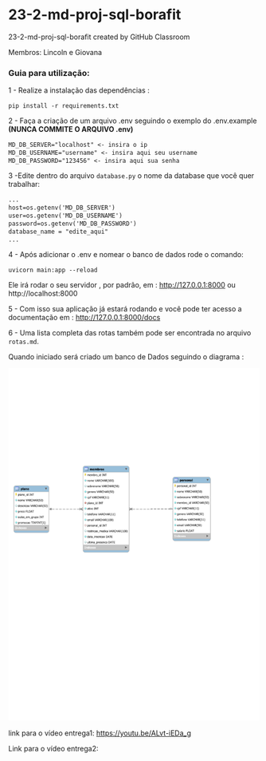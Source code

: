 # 23-2-md-proj-sql-borafit
23-2-md-proj-sql-borafit created by GitHub Classroom

Membros: Lincoln e Giovana


### Guia para utilização:

1 - Realize a instalação das dependências :
```
pip install -r requirements.txt
```

2 - Faça a criação de um arquivo .env seguindo o exemplo do .env.example **(NUNCA COMMITE O ARQUIVO .env)**
```
MD_DB_SERVER="localhost" <- insira o ip
MD_DB_USERNAME="username" <- insira aqui seu username
MD_DB_PASSWORD="123456" <- insira aqui sua senha
```

3 -Edite dentro do arquivo ```database.py``` o nome da database que você quer trabalhar:
```
...
host=os.getenv('MD_DB_SERVER')
user=os.getenv('MD_DB_USERNAME')
password=os.getenv('MD_DB_PASSWORD')
database_name = "edite_aqui" 
...
```
4 - Após adicionar o .env e nomear o banco de dados rode o comando:
```
uvicorn main:app --reload
```
Ele irá rodar o seu servidor , por padrão, em : http://127.0.0.1:8000 ou http://localhost:8000

5 - Com isso sua aplicação já estará rodando e você pode ter acesso a documentação em : http://127.0.0.1:8000/docs

6 - Uma lista completa das rotas também pode ser encontrada no arquivo ```rotas.md```.

Quando iniciado será criado um banco de Dados seguindo o diagrama :

![Diagrama ER Gerado pela aplicação](diagrama_ER_gerado.svg)

link para o vídeo entrega1: https://youtu.be/ALvt-iEDa_g

Link para o vídeo entrega2:  

